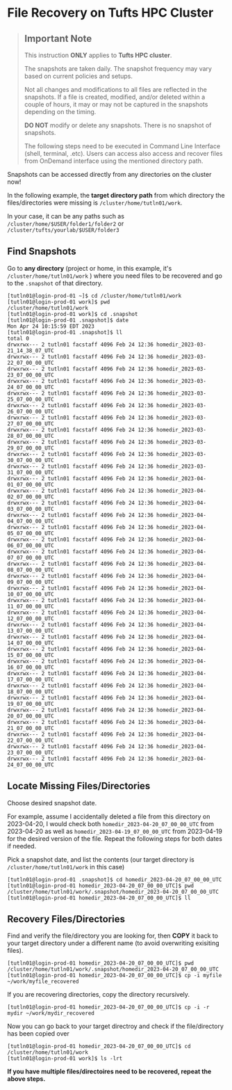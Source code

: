 # File Recovery on Tufts HPC Cluster

> 
>
> ## Important Note
>
> This instruction **ONLY** applies to **Tufts HPC cluster**. 
>
> The snapshots are taken daily. The snapshot frequency may vary based on current policies and setups.
>
> Not all changes and modifications to all files are reflected in the snapshots. If a file is created, modified, and/or deleted within a couple of hours, it may or may not be captured in the snapshots depending on the timing.
>
> **DO NOT** modify or delete any snapshots. There is no snapshot of snapshots.
>
> The following steps need to be executed in Command Line Interface (shell, terminal, .etc). Users can access also access and recover files from OnDemand interface using the mentioned directory path.
>



Snapshots can be accessed directly from any directories on the cluster now!

In the following example, the **target directory path** from which directory the files/directories were missing is `/cluster/home/tutln01/work`. 

In your case, it can be any paths such as `/cluster/home/$USER/folder1/folder2` or `/cluster/tufts/yourlab/$USER/folder3`

## Find Snapshots

Go to **any directory** (project or home, in this example, it's `/cluster/home/tutln01/work` ) where you need files to be recovered and go to the `.snapshot` of that directory.

```
[tutln01@login-prod-01 ~]$ cd /cluster/home/tutln01/work
[tutln01@login-prod-01 work]$ pwd
/cluster/home/tutln01/work
[tutln01@login-prod-01 work]$ cd .snapshot
[tutln01@login-prod-01 .snapshot]$ date
Mon Apr 24 10:15:59 EDT 2023
[tutln01@login-prod-01 .snapshot]$ ll
total 0
drwxrwx--- 2 tutln01 facstaff 4096 Feb 24 12:36 homedir_2023-03-21_14_38_07_UTC
drwxrwx--- 2 tutln01 facstaff 4096 Feb 24 12:36 homedir_2023-03-22_07_00_00_UTC
drwxrwx--- 2 tutln01 facstaff 4096 Feb 24 12:36 homedir_2023-03-23_07_00_00_UTC
drwxrwx--- 2 tutln01 facstaff 4096 Feb 24 12:36 homedir_2023-03-24_07_00_00_UTC
drwxrwx--- 2 tutln01 facstaff 4096 Feb 24 12:36 homedir_2023-03-25_07_00_00_UTC
drwxrwx--- 2 tutln01 facstaff 4096 Feb 24 12:36 homedir_2023-03-26_07_00_00_UTC
drwxrwx--- 2 tutln01 facstaff 4096 Feb 24 12:36 homedir_2023-03-27_07_00_00_UTC
drwxrwx--- 2 tutln01 facstaff 4096 Feb 24 12:36 homedir_2023-03-28_07_00_00_UTC
drwxrwx--- 2 tutln01 facstaff 4096 Feb 24 12:36 homedir_2023-03-29_07_00_00_UTC
drwxrwx--- 2 tutln01 facstaff 4096 Feb 24 12:36 homedir_2023-03-30_07_00_00_UTC
drwxrwx--- 2 tutln01 facstaff 4096 Feb 24 12:36 homedir_2023-03-31_07_00_00_UTC
drwxrwx--- 2 tutln01 facstaff 4096 Feb 24 12:36 homedir_2023-04-01_07_00_00_UTC
drwxrwx--- 2 tutln01 facstaff 4096 Feb 24 12:36 homedir_2023-04-02_07_00_00_UTC
drwxrwx--- 2 tutln01 facstaff 4096 Feb 24 12:36 homedir_2023-04-03_07_00_00_UTC
drwxrwx--- 2 tutln01 facstaff 4096 Feb 24 12:36 homedir_2023-04-04_07_00_00_UTC
drwxrwx--- 2 tutln01 facstaff 4096 Feb 24 12:36 homedir_2023-04-05_07_00_00_UTC
drwxrwx--- 2 tutln01 facstaff 4096 Feb 24 12:36 homedir_2023-04-06_07_00_00_UTC
drwxrwx--- 2 tutln01 facstaff 4096 Feb 24 12:36 homedir_2023-04-07_07_00_00_UTC
drwxrwx--- 2 tutln01 facstaff 4096 Feb 24 12:36 homedir_2023-04-08_07_00_00_UTC
drwxrwx--- 2 tutln01 facstaff 4096 Feb 24 12:36 homedir_2023-04-09_07_00_00_UTC
drwxrwx--- 2 tutln01 facstaff 4096 Feb 24 12:36 homedir_2023-04-10_07_00_00_UTC
drwxrwx--- 2 tutln01 facstaff 4096 Feb 24 12:36 homedir_2023-04-11_07_00_00_UTC
drwxrwx--- 2 tutln01 facstaff 4096 Feb 24 12:36 homedir_2023-04-12_07_00_00_UTC
drwxrwx--- 2 tutln01 facstaff 4096 Feb 24 12:36 homedir_2023-04-13_07_00_00_UTC
drwxrwx--- 2 tutln01 facstaff 4096 Feb 24 12:36 homedir_2023-04-14_07_00_00_UTC
drwxrwx--- 2 tutln01 facstaff 4096 Feb 24 12:36 homedir_2023-04-15_07_00_00_UTC
drwxrwx--- 2 tutln01 facstaff 4096 Feb 24 12:36 homedir_2023-04-16_07_00_00_UTC
drwxrwx--- 2 tutln01 facstaff 4096 Feb 24 12:36 homedir_2023-04-17_07_00_00_UTC
drwxrwx--- 2 tutln01 facstaff 4096 Feb 24 12:36 homedir_2023-04-18_07_00_00_UTC
drwxrwx--- 2 tutln01 facstaff 4096 Feb 24 12:36 homedir_2023-04-19_07_00_00_UTC
drwxrwx--- 2 tutln01 facstaff 4096 Feb 24 12:36 homedir_2023-04-20_07_00_00_UTC
drwxrwx--- 2 tutln01 facstaff 4096 Feb 24 12:36 homedir_2023-04-21_07_00_00_UTC
drwxrwx--- 2 tutln01 facstaff 4096 Feb 24 12:36 homedir_2023-04-22_07_00_00_UTC
drwxrwx--- 2 tutln01 facstaff 4096 Feb 24 12:36 homedir_2023-04-23_07_00_00_UTC
drwxrwx--- 2 tutln01 facstaff 4096 Feb 24 12:36 homedir_2023-04-24_07_00_00_UTC
```

## Locate Missing Files/Directories

Choose desired snapshot date. 

For example, assume I accidentally deleted a file from this directory on 2023-04-20, I would check both `homedir_2023-04-20_07_00_00_UTC` from 2023-04-20 as well as `homedir_2023-04-19_07_00_00_UTC` from 2023-04-19 for the desired version of the file. Repeat the following steps for both dates if needed.

Pick a snapshot date, and list the contents (our target directory is `/cluster/home/tutln01/work` in this case)

```
[tutln01@login-prod-01 .snapshot]$ cd homedir_2023-04-20_07_00_00_UTC
[tutln01@login-prod-01 homedir_2023-04-20_07_00_00_UTC]$ pwd
/cluster/home/tutln01/work/.snapshot/homedir_2023-04-20_07_00_00_UTC
[tutln01@login-prod-01 homedir_2023-04-20_07_00_00_UTC]$ ll
```

## Recovery Files/Directories

Find and verify the file/directory you are looking for, then **COPY** it back to your target directory under a different name (to avoid overwriting exisiting files).

```
[tutln01@login-prod-01 homedir_2023-04-20_07_00_00_UTC]$ pwd
/cluster/home/tutln01/work/.snapshot/homedir_2023-04-20_07_00_00_UTC
[tutln01@login-prod-01 homedir_2023-04-20_07_00_00_UTC]$ cp -i myfile ~/work/myfile_recovered
```

If you are recovering directories, copy the directory recursively.

```
[tutln01@login-prod-01 homedir_2023-04-20_07_00_00_UTC]$ cp -i -r mydir ~/work/mydir_recovered
```

Now you can go back to your target directroy and check if the file/directory has been copied over

```
[tutln01@login-prod-01 homedir_2023-04-20_07_00_00_UTC]$ cd /cluster/home/tutln01/work
[tutln01@login-prod-01 work]$ ls -lrt
```

**If you have multiple files/directoires need to be recovered, repeat the above steps.**



